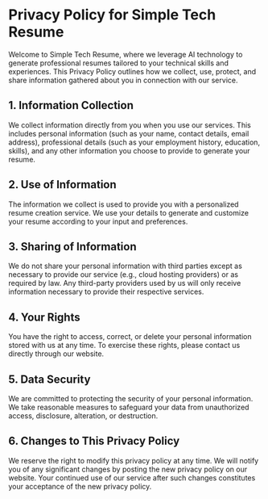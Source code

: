 # Privacy Policy for Simple Tech Resume

Welcome to Simple Tech Resume, where we leverage AI technology to generate professional resumes tailored to your technical skills and experiences. This Privacy Policy outlines how we collect, use, protect, and share information gathered about you in connection with our service.

## 1. Information Collection

We collect information directly from you when you use our services. This includes personal information (such as your name, contact details, email address), professional details (such as your employment history, education, skills), and any other information you choose to provide to generate your resume.

## 2. Use of Information

The information we collect is used to provide you with a personalized resume creation service. We use your details to generate and customize your resume according to your input and preferences.

## 3. Sharing of Information

We do not share your personal information with third parties except as necessary to provide our service (e.g., cloud hosting providers) or as required by law. Any third-party providers used by us will only receive information necessary to provide their respective services.

## 4. Your Rights

You have the right to access, correct, or delete your personal information stored with us at any time. To exercise these rights, please contact us directly through our website.

## 5. Data Security

We are committed to protecting the security of your personal information. We take reasonable measures to safeguard your data from unauthorized access, disclosure, alteration, or destruction.

## 6. Changes to This Privacy Policy

We reserve the right to modify this privacy policy at any time. We will notify you of any significant changes by posting the new privacy policy on our website. Your continued use of our service after such changes constitutes your acceptance of the new privacy policy.
